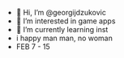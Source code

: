 - 👋 Hi, I’m @georgijdzukovic
- 👀 I’m interested in game apps
- 🌱 I’m currently learning inst
- i happy man man, no woman
- FEB 7 - 15
